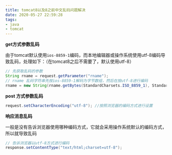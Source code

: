 ```yaml
---
title: tomcat8以及8之前中文乱码问题解决
date: 2020-05-27 22:59:28
tags:
- java
- tomcat
---
```



**get方式参数乱码**

由于tomcat默认使用`ios-8859-1`编码，而本地编辑器或操作系统使用utf-8编码导致乱码，处理如下：（在tomcat8之后不需要了，默认使用utf-8）
```java
// 先获取乱码的参数
String rname = request.getParameter("rname");
// rname 乱码字符串先按ios-8859-1解码为字节数组，然后在按utf-8进行编码
rname = new String(rname.getBytes(StandardCharsets.ISO_8859_1), StandardCharsets.UTF_8);
```

**post 方式参数乱码**

```java
request.setCharacterEncoding("utf-8"); //按照浏览器的编码方式进行设置
```
**响应消息乱码**

一般是没有告诉浏览器使用哪种编码方式，它就会采用操作系统默认的编码方式，所以就导致乱码
```java
// 告诉浏览器以utf-8方式进行编码
response.setContentType("text/html;charset=utf-8");
```

